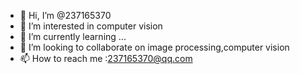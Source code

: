 - 👋 Hi, I’m @237165370
- 👀 I’m interested in computer vision
- 🌱 I’m currently learning ...
- 💞️ I’m looking to collaborate on image processing,computer vision
- 📫 How to reach me :237165370@qq.com

<!---
237165370/237165370 is a ✨ special ✨ repository because its `README.md` (this file) appears on your GitHub profile.
You can click the Preview link to take a look at your changes.
--->
